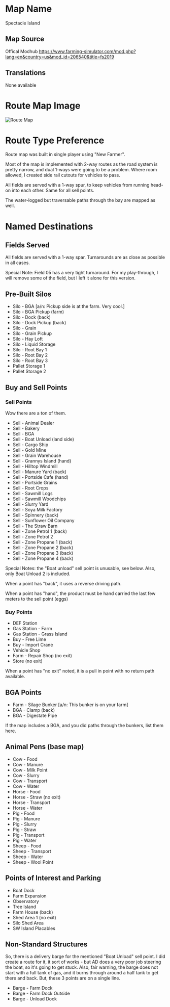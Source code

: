 # Map Name

Spectacle Island

## Map Source

Offical Modhub
https://www.farming-simulator.com/mod.php?lang=en&country=us&mod_id=206540&title=fs2019

## Translations

None available

# Route Map Image

![Route Map](Map.png)

# Route Type Preference

Route map was built in single player using "New Farmer".

Most of the map is implemented with 2-way routes as the road system is pretty narrow, and dual 1-ways were going to be a problem.  Where room allowed, I created side rail cutouts for vehicles to pass.  

All fields are served with a 1-way spur, to keep vehicles from running head-on into each other.  Same for all sell points.

The water-logged but traversable paths through the bay are mapped as well.

# Named Destinations

## Fields Served

All fields are served with a 1-way spar.  Turnarounds are as close as possible in all cases.

Special Note: Field 05 has a very tight turnaround. For my play-through, I will remove some of the field, but I left it alone for this version.

## Pre-Built Silos

 * Silo - BGA [a/n: Pickup side is at the farm. Very cool.]
 * Silo - BGA Pickup (farm)
 * Silo - Dock (back)
 * Silo - Dock Pickup (back)
 * Silo - Grain
 * Silo - Grain Pickup
 * Silo - Hay Loft
 * Silo - Liquid Storage
 * Silo - Root Bay 1
 * Silo - Root Bay 2
 * Silo - Root Bay 3
 * Pallet Storage 1
 * Pallet Storage 2

## Buy and Sell Points

### Sell Points

Wow there are a ton of them.

 * Sell - Animal Dealer
 * Sell - Bakery
 * Sell - BGA
 * Sell - Boat Unload (land side)
 * Sell - Cargo Ship
 * Sell - Gold Mine
 * Sell - Grain Warehouse
 * Sell - Grannys Island (hand)
 * Sell - Hilltop Windmill
 * Sell - Manure Yard (back)
 * Sell - Portside Cafe (hand)
 * Sell - Portside Grains
 * Sell - Root Crops
 * Sell - Sawmill Logs
 * Sell - Sawmill Woodchips
 * Sell - Slurry Yard
 * Sell - Soya Milk Factory
 * Sell - Spinnery (back)
 * Sell - Sunflower Oil Company
 * Sell - The Straw Barn
 * Sell - Zone Petrol 1 (back)
 * Sell - Zone Petrol 2
 * Sell - Zone Propane 1 (back)
 * Sell - Zone Propane 2 (back)
 * Sell - Zone Propane 3 (back)
 * Sell - Zone Propane 4 (back)

Special Notes: the "Boat unload" sell point is unusable, see below. Also, only Boat Unload 2 is included.

When a point has "back", it uses a reverse driving path.

When a point has "hand", the product must be hand carried the last few meters to the sell point (eggs)

### Buy Points

 * DEF Station
 * Gas Station - Farm
 * Gas Station - Grass Island
 * Buy - Free Lime
 * Buy - Import Crane
 * Vehicle Shop
 * Farm - Repair Shop (no exit)
 * Store (no exit)

When a point has "no exit" noted, it is a pull in point with no return path available.

## BGA Points

 * Farm - Silage Bunker [a/n: This bunker is on your farm]
 * BGA - Clamp (back)
 * BGA - Digestate Pipe

 If the map includes a BGA, and you did paths through the bunkers, list them here.
 
## Animal Pens (base map)

 * Cow - Food
 * Cow - Manure
 * Cow - Milk Point
 * Cow - Slurry
 * Cow - Transport
 * Cow - Water
 * Horse - Food
 * Horse - Straw (no exit)
 * Horse - Transport
 * Horse - Water
 * Pig - Food
 * Pig - Manure
 * Pig - Slurry
 * Pig - Straw
 * Pig - Transport
 * Pig - Water
 * Sheep - Food
 * Sheep - Transport
 * Sheep - Water
 * Sheep - Wool Point

## Points of Interest and Parking

 * Boat Dock
 * Farm Expansion
 * Observatory
 * Tree Island
 * Farm House (back)
 * Shed Area 1 (no exit)
 * Silo Shed Area
 * SW Island Placables

## Non-Standard Structures
 
So, there is a delivery barge for the mentioned "Boat Unload" sell point.  I did create a route for it, it sort of works - but AD does a very poor job steering the boat, so it's going to get stuck.  Also, fair warning, the barge does not start with a full tank of gas, and it burns through around a half tank to get there and back.  But, these 3 points are on a single line.

 * Barge - Farm Dock
 * Barge - Farm Dock Outside
 * Barge - Unload Dock
